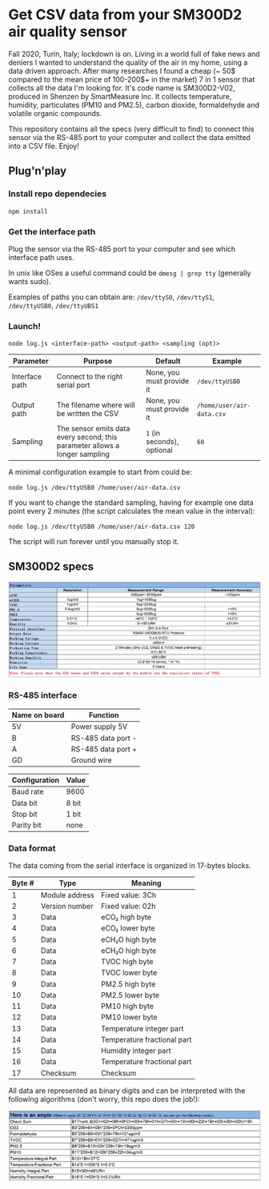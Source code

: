 # Get CSV data from your SM300D2 air quality sensor

Fall 2020, Turin, Italy; lockdown is on. Living in a world full of fake news and deniers I wanted to understand the quality of the air in my home, using a data driven approach. After many researches I found a cheap (~ 50$ compared to the mean price of 100-200$+ in the market) 7 in 1 sensor that collects all the data I'm looking for. It's code name is SM300D2-V02, produced in Shenzen by SmartMeasure Inc. It collects temperature, humidity, particulates (PM10 and PM2.5), carbon dioxide, formaldehyde and volatile organic compounds.

This repository contains all the specs (very difficult to find) to connect this sensor via the RS-485 port to your computer and collect the data emitted into a CSV file. Enjoy!

## Plug'n'play

### Install repo dependecies
```
npm install
```

### Get the interface path
Plug the sensor via the RS-485 port to your computer and see which interface path uses.

In unix like OSes a useful command could be `dmesg | grep tty` (generally wants sudo).

Examples of paths you can obtain are: `/dev/ttyS0`, `/dev/ttyS1`, `/dev/ttyUSB0`, `/dev/ttyUBS1`

### Launch!

```
node log.js <interface-path> <output-path> <sampling (opt)>
```
| Parameter | Purpose | Default | Example
| ------ | ---- | ------- | ---|
| Interface path | Connect to the right serial port | None, you must provide it | `/dev/ttyUSB0`
| Output path | The filename where will be written the CSV | None, you must provide it | `/home/user/air-data.csv`
| Sampling | The sensor emits data every second; this parameter allows a longer sampling | `1` (in seconds), optional | `60`


A minimal configuration example to start from could be:
```
node log.js /dev/ttyUSB0 /home/user/air-data.csv
```
If you want to change the standard sampling, having for example one data point every 2 minutes (the script calculates the mean value in the interval):
```
node log.js /dev/ttyUSB0 /home/user/air-data.csv 120
```
The script will run forever until you manually stop it.

## SM300D2 specs
![Info](docs/sensor-info.jpg)

### RS-485 interface
| Name on board | Function |
| ------------- | ------------- |
| 5V | Power supply 5V  |
| B | RS-485 data port - |
| A | RS-485 data port + |
| GD | Ground wire |

| Configuration | Value |
| ------------- | ------------- |
| Baud rate | 9600 |
| Data bit | 8 bit |
| Stop bit | 1 bit |
| Parity bit | none |

### Data format
The data coming from the serial interface is organized in 17-bytes blocks.

| Byte # | Type | Meaning |
| ------ | ---- | ------- |
| 1 | Module address | Fixed value: 3Ch |
| 2 | Version number | Fixed value: 02h |
| 3 | Data | eCO₂ high byte |
| 4 | Data | eCO₂ lower byte |
| 5 | Data | eCH₂O high byte |
| 6 | Data | eCH₂O high byte |
| 7 | Data | TVOC high byte |
| 8 | Data | TVOC lower byte |
| 9 | Data | PM2.5 high byte |
| 10 | Data | PM2.5 lower byte |
| 11 | Data | PM10 high byte |
| 12 | Data | PM10 lower byte |
| 13 | Data | Temperature integer part |
| 14 | Data | Temperature fractional part |
| 15 | Data | Humidity integer part |
| 16 | Data | Temperature fractional part |
| 17 | Checksum | Checksum |

All data are represented as binary digits and can be interpreted with the following algorithms (don't worry, this repo does the job!):

![Algorithms](docs/algorithms.jpg)
